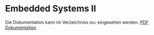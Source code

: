 # Embedded Systems II

Die Dokumentation kann im Verzeichniss `doc` eingesehen werden.
[PDF Dokumentation](Abgabe/Seminararbeit_Präsentation/Seminararbeit.pdf)
